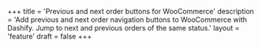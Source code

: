+++
title = 'Previous and next order buttons for WooCommerce'
description = 'Add previous and next order navigation buttons to WooCommerce with Dashify. Jump to next and previous orders of the same status.'
layout = 'feature'
draft = false
+++
